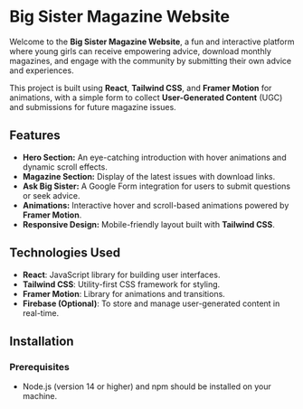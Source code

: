 # Big Sister Magazine Website

Welcome to the **Big Sister Magazine Website**, a fun and interactive platform where young girls can receive empowering advice, download monthly magazines, and engage with the community by submitting their own advice and experiences.

This project is built using **React**, **Tailwind CSS**, and **Framer Motion** for animations, with a simple form to collect **User-Generated Content** (UGC) and submissions for future magazine issues.

## Features

- **Hero Section:** An eye-catching introduction with hover animations and dynamic scroll effects.
- **Magazine Section:** Display of the latest issues with download links.
- **Ask Big Sister:** A Google Form integration for users to submit questions or seek advice.
- **Animations:** Interactive hover and scroll-based animations powered by **Framer Motion**.
- **Responsive Design:** Mobile-friendly layout built with **Tailwind CSS**.

## Technologies Used

- **React**: JavaScript library for building user interfaces.
- **Tailwind CSS**: Utility-first CSS framework for styling.
- **Framer Motion**: Library for animations and transitions.
- **Firebase (Optional)**: To store and manage user-generated content in real-time.

## Installation

### Prerequisites

- Node.js (version 14 or higher) and npm should be installed on your machine.
